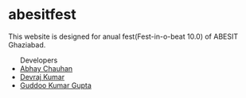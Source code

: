 # abesitfest
This website is designed for anual fest(Fest-in-o-beat 10.0) of ABESIT Ghaziabad.
<br>
<ul>Developers
<li><a href="https://github.com/theabhaychauhan">Abhay Chauhan</a></li>
<li><a href="https://github.com/devraj-kumar">Devraj Kumar</a></li>
<li><a href="https://github.com/85gk">Guddoo Kumar Gupta</a></li>
